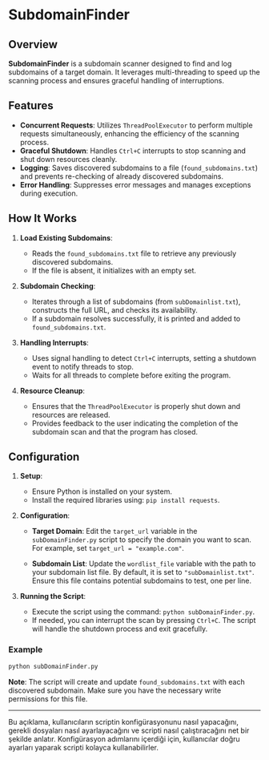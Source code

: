 # SubdomainFinder

## Overview

**SubdomainFinder** is a subdomain scanner designed to find and log subdomains of a target domain. It leverages multi-threading to speed up the scanning process and ensures graceful handling of interruptions.

## Features

- **Concurrent Requests**: Utilizes `ThreadPoolExecutor` to perform multiple requests simultaneously, enhancing the efficiency of the scanning process.
- **Graceful Shutdown**: Handles `Ctrl+C` interrupts to stop scanning and shut down resources cleanly.
- **Logging**: Saves discovered subdomains to a file (`found_subdomains.txt`) and prevents re-checking of already discovered subdomains.
- **Error Handling**: Suppresses error messages and manages exceptions during execution.

## How It Works

1. **Load Existing Subdomains**:
   - Reads the `found_subdomains.txt` file to retrieve any previously discovered subdomains.
   - If the file is absent, it initializes with an empty set.

2. **Subdomain Checking**:
   - Iterates through a list of subdomains (from `subDomainlist.txt`), constructs the full URL, and checks its availability.
   - If a subdomain resolves successfully, it is printed and added to `found_subdomains.txt`.

3. **Handling Interrupts**:
   - Uses signal handling to detect `Ctrl+C` interrupts, setting a shutdown event to notify threads to stop.
   - Waits for all threads to complete before exiting the program.

4. **Resource Cleanup**:
   - Ensures that the `ThreadPoolExecutor` is properly shut down and resources are released.
   - Provides feedback to the user indicating the completion of the subdomain scan and that the program has closed.

## Configuration

1. **Setup**:
   - Ensure Python is installed on your system.
   - Install the required libraries using: `pip install requests`.

2. **Configuration**:
   - **Target Domain**: Edit the `target_url` variable in the `subDomainFinder.py` script to specify the domain you want to scan. For example, set `target_url = "example.com"`.

   - **Subdomain List**: Update the `wordlist_file` variable with the path to your subdomain list file. By default, it is set to `"subDomainlist.txt"`. Ensure this file contains potential subdomains to test, one per line.

3. **Running the Script**:
   - Execute the script using the command: `python subDomainFinder.py`.
   - If needed, you can interrupt the scan by pressing `Ctrl+C`. The script will handle the shutdown process and exit gracefully.

### Example

```bash
python subDomainFinder.py
```

**Note**: The script will create and update `found_subdomains.txt` with each discovered subdomain. Make sure you have the necessary write permissions for this file.


---

Bu açıklama, kullanıcıların scriptin konfigürasyonunu nasıl yapacağını, gerekli dosyaları nasıl ayarlayacağını ve scripti nasıl çalıştıracağını net bir şekilde anlatır. Konfigürasyon adımlarını içerdiği için, kullanıcılar doğru ayarları yaparak scripti kolayca kullanabilirler.
